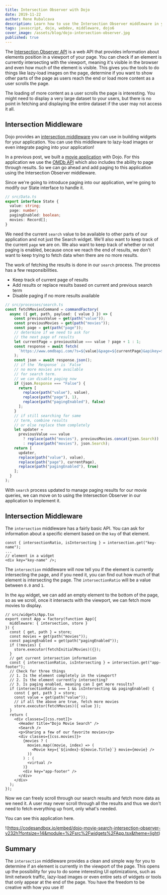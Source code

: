 ```yaml
---
title: Intersection Observer with Dojo
date: 2019-11-22
author: Rene Rubalcava
description: Learn how to use the Intersection Observer middleware in your Dojo applications
tags: javascript, dojo, webdev, middleware, dojo6
cover_image: /assets/blog/dojo-intersection-observer.jpg
published: true
---
```


The [Intersection Observer API](https://developer.mozilla.org/en-US/docs/Web/API/Intersection_Observer_API) is a web API that provides information about elements position in a viewport of your page. You can check if an element is currently intersecting with the viewport, meaning it's visible in the browser and even how much of the element is visible. This gives you the tools to do things like lazy-load images on the page, determine if you want to show other parts of the page as users reach the end or load more content as a user scrolls the page.

The loading of more content as a user scrolls the page is interesting. You might need to display a very large dataset to your users, but there is no point in fetching and displaying the entire dataset if the user may not access it all.

## Intersection Middleware

Dojo provides an [intersection middleware](https://dojo.io/learn/middleware/available-middleware#intersection) you can use in building widgets for your application. You can use this middleware to lazy-load images or even integrate paging into your application!

In a previous post, we built a [movie application](https://learn-dojo.com/build-movie-app-with-dojo/) with Dojo. For this application we use the [OMDb API](https://www.omdbapi.com/) which also includes the ability to page through results. So we can go ahead and add paging to this application using the Intersection Observer middleware.

Since we're going to introduce paging into our application, we're going to modify our State interface to handle it.

```ts
// src/Data.ts
export interface State {
  value: string;
  page: number;
  pagingEnabled: boolean;
  movies: Record[];
}
```

We need the current `search` value to be available to other parts of our application and not just the Search widget. We'll also want to keep track of the current `page` we are on. We also want to keep track of whether or not paging is enabled, because once we reach the end of results, we don't want to keep trying to fetch data when there are no more results.

The work of fetching the results is done in our `search` process. The process has a few responsibilities.

* Keep track of current page of results
* Add results or replace results based on current and previous search term
* Disable paging if no more results available

```ts
// src/processes/search.ts
const fetchMoviesCommand = commandFactory(
  async ({ get, path, payload: { value } }) => {
    const previousValue = get(path("value"));
    const previousMovies = get(path("movies"));
    const page = get(path("page"));
    // determine if we need to ask for
    // the next page of results
    let currentPage = previousValue === value ? page + 1 : 1;
    const response = await fetch(
      `https://www.omdbapi.com/?s=${value}&page=${currentPage}&apikey=${API_KEY}`
    );
    const json = await response.json();
    // if the `Response` is `False`
    // no more movies are available
    // for search term.
    // we can disable paging now
    if (json.Response === "False") {
      return [
        replace(path("value"), value),
        replace(path("page"), 1),
        replace(path("pagingEnabled"), false)
      ];
    }
    // if still searching for same
    // term, combine results
    // or else replace them completely
    let updater =
      previousValue === value
        ? replace(path("movies"), previousMovies.concat(json.Search))
        : replace(path("movies"), json.Search);
    return [
      updater,
      replace(path("value"), value),
      replace(path("page"), currentPage),
      replace(path("pagingEnabled"), true)
    ];
  }
);
```

With `search` process updated to manage paging results for our movie queries, we can move on to using the Intersection Observer in our application to implement it.

## Intersection Middleware

The `intersection` middleware has a fairly basic API. You can ask for information about a specific element based on the `key` of that element.

```tsx
const { intersectionRatio, isIntersecting } = intersection.get("key-name");
...
// element in a widget
<div key="key-name" />;
```

The `intersection` middleware will now tell you if the element is currently intersecting the page, and if you need it, you can find out how much of that element is intersecting the page. The `intersectionRatio` will be a value between `0.0` and `1`.

In the `App` widget, we can add an empty element to the bottom of the page, so as we scroll, once it intersects with the viewport, we can fetch more movies to display.

```tsx
// src/widgets/App.tsx
export const App = factory(function App({
  middleware: { intersection, store }
}) {
  const { get, path } = store;
  const movies = get(path("movies"));
  const pagingEnabled = get(path("pagingEnabled"));
  if (!movies) {
    store.executor(fetchInitialMovies)({});
  }
  // get current intersection information
  const { intersectionRatio, isIntersecting } = intersection.get("app-footer");
  // Check for three things
  // 1. Is the element completely in the viewport?
  // 2. Is the element currently intersecting?
  // 3. Is paging enabled, meaning can I get more results?
  if (intersectionRatio === 1 && isIntersecting && pagingEnabled) {
    const { get, path } = store;
    const value = get(path("value"));
    // if all the above are true, fetch more movies
    store.executor(fetchMovies)({ value });
  }
  return (
    <div classes={[css.root]}>
      <Header title="Dojo Movie Search" />
      <Search />
      <p>Sharing a few of our favorite movies</p>
      <div classes={[css.movies]}>
        {movies ? (
          movies.map((movie, index) => (
            <Movie key={`${index}-${movie.Title}`} movie={movie} />
          ))
        ) : (
          <virtual />
        )}
        <div key="app-footer" />
      </div>
    </div>
  );
});
```

Now we can freely scroll through our search results and fetch more data as we need it. A user may never scroll through all the results and thus we don't need to fetch everything up front, only what's needed.

You can see this application here.

!(https://codesandbox.io/embed/dojo-movie-search-intersection-observer-v232h?fontsize=14&module=%2Fsrc%2Fwidgets%2FApp.tsx&theme=light)

## Summary

The `intersection` middleware provides a clean and simple way for you to determine if an element is currently in the viewport of the page. This opens up the possibility for you to do some interesting UI optimizations, such as limit network traffic, lazy-load images or even entire sets of widgets or tools that only appear at the end of the page. You have the freedom to be creative with how you use it!

